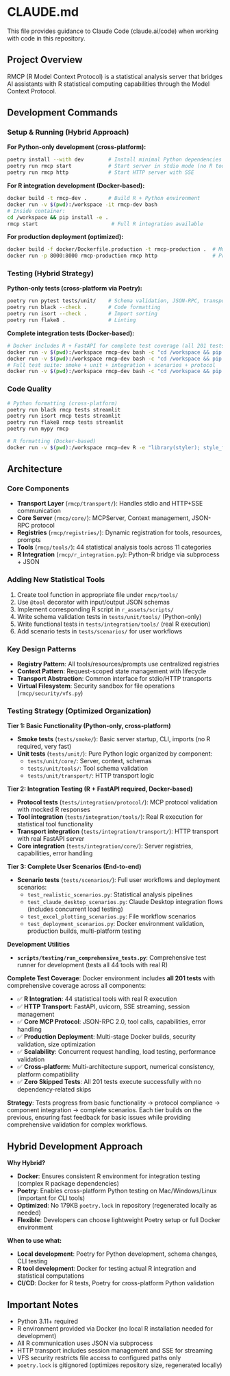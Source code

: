 # CLAUDE.md

This file provides guidance to Claude Code (claude.ai/code) when working with code in this repository.

## Project Overview
RMCP (R Model Context Protocol) is a statistical analysis server that bridges AI assistants with R statistical computing capabilities through the Model Context Protocol.

## Development Commands

### Setup & Running (Hybrid Approach)

**For Python-only development (cross-platform):**
```bash
poetry install --with dev        # Install minimal Python dependencies
poetry run rmcp start            # Start server in stdio mode (no R tools)
poetry run rmcp http             # Start HTTP server with SSE
```

**For R integration development (Docker-based):**
```bash
docker build -t rmcp-dev .       # Build R + Python environment
docker run -v $(pwd):/workspace -it rmcp-dev bash
# Inside container:
cd /workspace && pip install -e .
rmcp start                        # Full R integration available
```

**For production deployment (optimized):**
```bash
docker build -f docker/Dockerfile.production -t rmcp-production .  # Multi-stage optimized build
docker run -p 8000:8000 rmcp-production rmcp http                  # Production HTTP server
```

### Testing (Hybrid Strategy)

**Python-only tests (cross-platform via Poetry):**
```bash
poetry run pytest tests/unit/    # Schema validation, JSON-RPC, transport
poetry run black --check .       # Code formatting
poetry run isort --check .       # Import sorting
poetry run flake8 .              # Linting
```

**Complete integration tests (Docker-based):**
```bash
# Docker includes R + FastAPI for complete test coverage (all 201 tests)
docker run -v $(pwd):/workspace rmcp-dev bash -c "cd /workspace && pip install -e . && pytest tests/integration/"
docker run -v $(pwd):/workspace rmcp-dev bash -c "cd /workspace && pip install -e . && pytest tests/scenarios/"
# Full test suite: smoke + unit + integration + scenarios + protocol
docker run -v $(pwd):/workspace rmcp-dev bash -c "cd /workspace && pip install -e . && pytest tests/"
```

### Code Quality
```bash
# Python formatting (cross-platform)
poetry run black rmcp tests streamlit
poetry run isort rmcp tests streamlit  
poetry run flake8 rmcp tests streamlit
poetry run mypy rmcp

# R formatting (Docker-based)
docker run -v $(pwd):/workspace rmcp-dev R -e "library(styler); style_file(list.files('rmcp/r_assets', pattern='[.]R$', recursive=TRUE, full.names=TRUE))"
```

## Architecture

### Core Components
- **Transport Layer** (`rmcp/transport/`): Handles stdio and HTTP+SSE communication
- **Core Server** (`rmcp/core/`): MCPServer, Context management, JSON-RPC protocol
- **Registries** (`rmcp/registries/`): Dynamic registration for tools, resources, prompts
- **Tools** (`rmcp/tools/`): 44 statistical analysis tools across 11 categories
- **R Integration** (`rmcp/r_integration.py`): Python-R bridge via subprocess + JSON

### Adding New Statistical Tools
1. Create tool function in appropriate file under `rmcp/tools/`
2. Use `@tool` decorator with input/output JSON schemas
3. Implement corresponding R script in `r_assets/scripts/`
4. Write schema validation tests in `tests/unit/tools/` (Python-only)
5. Write functional tests in `tests/integration/tools/` (real R execution)
6. Add scenario tests in `tests/scenarios/` for user workflows

### Key Design Patterns
- **Registry Pattern**: All tools/resources/prompts use centralized registries
- **Context Pattern**: Request-scoped state management with lifecycle
- **Transport Abstraction**: Common interface for stdio/HTTP transports
- **Virtual Filesystem**: Security sandbox for file operations (`rmcp/security/vfs.py`)

### Testing Strategy (Optimized Organization)

**Tier 1: Basic Functionality (Python-only, cross-platform)**
- **Smoke tests** (`tests/smoke/`): Basic server startup, CLI, imports (no R required, very fast)
- **Unit tests** (`tests/unit/`): Pure Python logic organized by component:
  - `tests/unit/core/`: Server, context, schemas
  - `tests/unit/tools/`: Tool schema validation
  - `tests/unit/transport/`: HTTP transport logic

**Tier 2: Integration Testing (R + FastAPI required, Docker-based)**
- **Protocol tests** (`tests/integration/protocol/`): MCP protocol validation with mocked R responses
- **Tool integration** (`tests/integration/tools/`): Real R execution for statistical tool functionality
- **Transport integration** (`tests/integration/transport/`): HTTP transport with real FastAPI server
- **Core integration** (`tests/integration/core/`): Server registries, capabilities, error handling

**Tier 3: Complete User Scenarios (End-to-end)**
- **Scenario tests** (`tests/scenarios/`): Full user workflows and deployment scenarios:
  - `test_realistic_scenarios.py`: Statistical analysis pipelines  
  - `test_claude_desktop_scenarios.py`: Claude Desktop integration flows (includes concurrent load testing)
  - `test_excel_plotting_scenarios.py`: File workflow scenarios
  - `test_deployment_scenarios.py`: Docker environment validation, production builds, multi-platform testing

**Development Utilities**
- **`scripts/testing/run_comprehensive_tests.py`**: Comprehensive test runner for development (tests all 44 tools with real R)

**Complete Test Coverage**: Docker environment includes **all 201 tests** with comprehensive coverage across all components:
- ✅ **R Integration**: 44 statistical tools with real R execution  
- ✅ **HTTP Transport**: FastAPI, uvicorn, SSE streaming, session management
- ✅ **Core MCP Protocol**: JSON-RPC 2.0, tool calls, capabilities, error handling
- ✅ **Production Deployment**: Multi-stage Docker builds, security validation, size optimization
- ✅ **Scalability**: Concurrent request handling, load testing, performance validation
- ✅ **Cross-platform**: Multi-architecture support, numerical consistency, platform compatibility
- ✅ **Zero Skipped Tests**: All 201 tests execute successfully with no dependency-related skips

**Strategy**: Tests progress from basic functionality → protocol compliance → component integration → complete scenarios. Each tier builds on the previous, ensuring fast feedback for basic issues while providing comprehensive validation for complex workflows.

## Hybrid Development Approach

**Why Hybrid?**
- **Docker**: Ensures consistent R environment for integration testing (complex R package dependencies)
- **Poetry**: Enables cross-platform Python testing on Mac/Windows/Linux (important for CLI tools)
- **Optimized**: No 179KB `poetry.lock` in repository (regenerated locally as needed)
- **Flexible**: Developers can choose lightweight Poetry setup or full Docker environment

**When to use what:**
- **Local development**: Poetry for Python development, schema changes, CLI testing
- **R tool development**: Docker for testing actual R integration and statistical computations
- **CI/CD**: Docker for R tests, Poetry for cross-platform Python validation

## Important Notes
- Python 3.11+ required
- R environment provided via Docker (no local R installation needed for development)
- All R communication uses JSON via subprocess
- HTTP transport includes session management and SSE for streaming
- VFS security restricts file access to configured paths only
- `poetry.lock` is gitignored (optimizes repository size, regenerated locally)